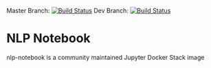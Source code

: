 Master Branch: [![Build Status](https://travis-ci.org/asclines/nlp-notebook.svg?branch=master)](https://travis-ci.org/asclines/nlp-notebook) Dev Branch: [![Build Status](https://travis-ci.org/asclines/nlp-notebook.svg?branch=dev)](https://travis-ci.org/asclines/nlp-notebook)

# NLP Notebook

nlp-notebook is a community maintained Jupyter Docker Stack image
